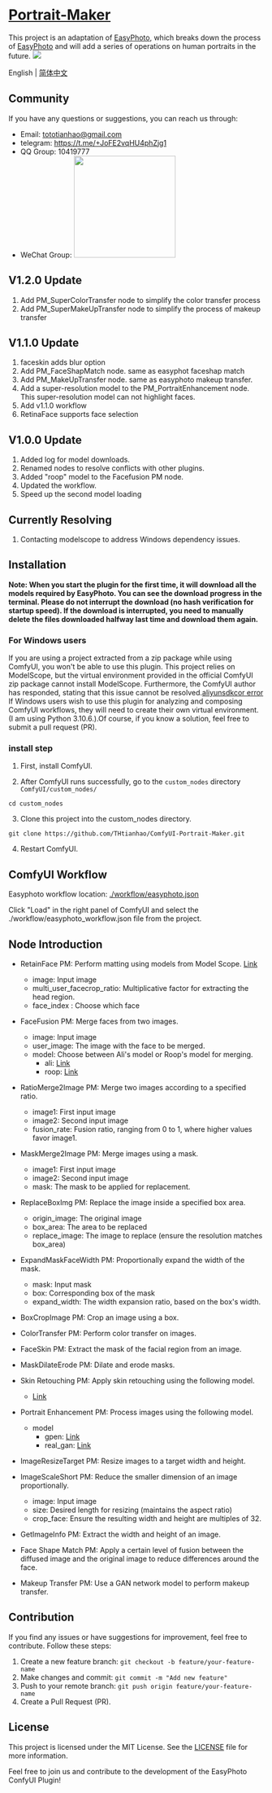 # [Portrait-Maker](https://github.com/THtianhao/ComfyUI-Portrait-Maker)
This project is an adaptation of [EasyPhoto](https://github.com/aigc-apps/sd-webui-EasyPhoto), which breaks down the process of [EasyPhoto](https://github.com/aigc-apps/sd-webui-EasyPhoto) and will add a series of operations on human portraits in the future.
![](./images/easyphoto.jpg)

English | [简体中文](./README_zh-CN.md)

## Community

If you have any questions or suggestions, you can reach us through:

- Email: tototianhao@gmail.com
- telegram: https://t.me/+JoFE2vqHU4phZjg1
- QQ Group: 10419777
- WeChat Group: <img src="./images/wechat.jpg" width="200">

## V1.2.0 Update
1. Add PM_SuperColorTransfer node to simplify the color transfer process
2. Add PM_SuperMakeUpTransfer node to simplify the process of makeup transfer 


## V1.1.0 Update
1. faceskin adds blur option
2. Add PM_FaceShapMatch node. same as easyphot faceshap match
3. Add PM_MakeUpTransfer node. same as easyphoto makeup transfer.
4. Add a super-resolution model to the PM_PortraitEnhancement node. This super-resolution model can not highlight faces.
5. Add v1.1.0 workflow
6. RetinaFace supports face selection

## V1.0.0 Update
1. Added log for model downloads.
2. Renamed nodes to resolve conflicts with other plugins.
3. Added "roop" model to the Facefusion PM node.
4. Updated the workflow.
5. Speed up the second model loading

## Currently Resolving
1. Contacting modelscope to address Windows dependency issues.


## Installation
**Note: When you start the plugin for the first time, it will download all the models required by EasyPhoto. You can see the download progress in the terminal. Please do not interrupt the download (no hash verification for startup speed). If the download is interrupted, you need to manually delete the files downloaded halfway last time and download them again.**

### For Windows users

If you are using a project extracted from a zip package while using ComfyUI, you won't be able to use this plugin. This project relies on ModelScope, but the virtual environment provided in the official ComfyUI zip package cannot install ModelScope. Furthermore, the ComfyUI author has responded, stating that this issue cannot be resolved.[aliyunsdkcor error](https://github.com/ltdrdata/ComfyUI-Impact-Pack/issues/223) If Windows users wish to use this plugin for analyzing and composing ComfyUI workflows, they will need to create their own virtual environment. (I am using Python 3.10.6.).Of course, if you know a solution, feel free to submit a pull request (PR).

### install step
1. First, install ComfyUI.

2. After ComfyUI runs successfully, go to the `custom_nodes` directory `ComfyUI/custom_nodes/`

```
cd custom_nodes
```

3. Clone this project into the custom_nodes directory.

```
git clone https://github.com/THtianhao/ComfyUI-Portrait-Maker.git
```

4. Restart ComfyUI.


## ComfyUI Workflow
Easyphoto workflow location: [./workflow/easyphoto.json](./workflows/easyphoto.json)

Click "Load" in the right panel of ComfyUI and select the ./workflow/easyphoto_workflow.json file from the project.



## Node Introduction

* RetainFace PM: Perform matting using models from Model Scope. [Link](https://www.modelscope.cn/models/damo/cv_resnet50_face-detection_retinaface/summary)
  * image: Input image
  * multi_user_facecrop_ratio: Multiplicative factor for extracting the head region.
  * face_index : Choose which face

* FaceFusion PM: Merge faces from two images.
  * image: Input image
  * user_image: The image with the face to be merged.
  * model: Choose between Ali's model or Roop's model for merging.
    * ali: [Link](https://www.modelscope.cn/models/damo/cv_unet-image-face-fusion_damo/summary)
    * roop: [Link](https://github.com/deepinsight/insightface)

* RatioMerge2Image PM: Merge two images according to a specified ratio.
  * image1: First input image
  * image2: Second input image
  * fusion_rate: Fusion ratio, ranging from 0 to 1, where higher values favor image1.

* MaskMerge2Image PM: Merge images using a mask.
  * image1: First input image
  * image2: Second input image
  * mask: The mask to be applied for replacement.

* ReplaceBoxImg PM: Replace the image inside a specified box area.
  * origin_image: The original image
  * box_area: The area to be replaced
  * replace_image: The image to replace (ensure the resolution matches box_area)

* ExpandMaskFaceWidth PM: Proportionally expand the width of the mask.
  * mask: Input mask
  * box: Corresponding box of the mask
  * expand_width: The width expansion ratio, based on the box's width.

* BoxCropImage PM: Crop an image using a box.

* ColorTransfer PM: Perform color transfer on images.

* FaceSkin PM: Extract the mask of the facial region from an image.

* MaskDilateErode PM: Dilate and erode masks.

* Skin Retouching PM: Apply skin retouching using the following model.
  * [Link](https://www.modelscope.cn/models/damo/cv_unet_skin-retouching/summary)

* Portrait Enhancement PM: Process images using the following model.
  * model
    * gpen: [Link](https://www.modelscope.cn/models/damo/cv_gpen_image-portrait-enhancement/summary)
    * real_gan: [Link](https://www.modelscope.cn/models/bubbliiiing/cv_rrdb_image-super-resolution_x2/summary)

* ImageResizeTarget PM: Resize images to a target width and height.

* ImageScaleShort PM: Reduce the smaller dimension of an image proportionally.
  * image: Input image
  * size: Desired length for resizing (maintains the aspect ratio)
  * crop_face: Ensure the resulting width and height are multiples of 32.

* GetImageInfo PM: Extract the width and height of an image.

* Face Shape Match PM: Apply a certain level of fusion between the diffused image and the original image to reduce differences around the face.

* Makeup Transfer PM: Use a GAN network model to perform makeup transfer.
## Contribution

If you find any issues or have suggestions for improvement, feel free to contribute. Follow these steps:

1. Create a new feature branch: `git checkout -b feature/your-feature-name`
2. Make changes and commit: `git commit -m "Add new feature"`
3. Push to your remote branch: `git push origin feature/your-feature-name`
4. Create a Pull Request (PR).

## License

This project is licensed under the MIT License. See the [LICENSE](LICENSE) file for more information.


Feel free to join us and contribute to the development of the EasyPhoto ConfyUI Plugin!
